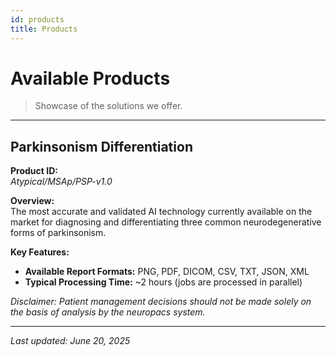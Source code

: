 ```yaml
---
id: products
title: Products
---
```


# Available Products

> Showcase of the solutions we offer.

---

## Parkinsonism Differentiation

**Product ID:**  
_Atypical/MSAp/PSP-v1.0_

**Overview:**  
The most accurate and validated AI technology currently available on the market for diagnosing and differentiating three common neurodegenerative forms of parkinsonism.

**Key Features:**

- **Available Report Formats:** PNG, PDF, DICOM, CSV, TXT, JSON, XML
- **Typical Processing Time:** ~2 hours (jobs are processed in parallel)

<!-- **Technical Specifications:**
| Parameter | Details |
| --------------------------- | --------------------------- |
| Supported Platforms | e.g. Windows, Linux, macOS |
| Interfaces | e.g. REST API, DICOM, FHIR |
| Data Formats | e.g. NIfTI, DICOM, CSV |
| Security & Compliance | e.g. HIPAA-compliant, SOC 2 |
| Typical Throughput | e.g. 100 studies/hour | -->

_Disclaimer: Patient management decisions should not be made solely on the basis of analysis by the neuropacs system._

<!-- FW/FA feature vector  -->

---

_Last updated: June 20, 2025_
